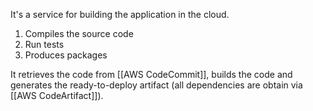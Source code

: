 It's a service for building the application in the cloud.

1. Compiles the source code
2. Run tests
3. Produces packages

It retrieves the code from [[AWS CodeCommit]], builds the code and generates the ready-to-deploy artifact (all dependencies are obtain via [[AWS CodeArtifact]]).